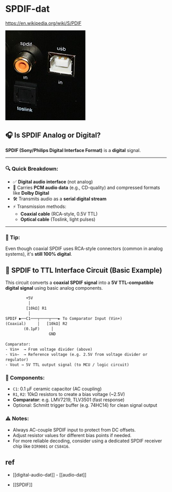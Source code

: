 
# SPDIF-dat

https://en.wikipedia.org/wiki/S/PDIF

![](2025-04-24-18-42-26.png)

## 🎧 Is SPDIF Analog or Digital?

**SPDIF (Sony/Philips Digital Interface Format)** is a **digital** signal.

---

### 🔍 Quick Breakdown:
- ✅ **Digital audio interface** (not analog)
- 🔢 Carries **PCM audio data** (e.g., CD-quality) and compressed formats like **Dolby Digital**
- 🛠️ Transmits audio as a **serial digital stream**
- ⚡ Transmission methods:
  - **Coaxial cable** (RCA-style, 0.5V TTL)
  - **Optical cable** (Toslink, light pulses)

---

### 🧠 Tip:
Even though coaxial SPDIF uses RCA-style connectors (common in analog systems), it's **still 100% digital**.



## 🧪 SPDIF to TTL Interface Circuit (Basic Example)

This circuit converts a **coaxial SPDIF signal** into a **5V TTL-compatible digital signal** using basic analog components.

```text
         +5V
          │
         [10kΩ] R1
          │
SPDIF ▶──C1───┬────┬───► To Comparator Input (Vin+)
(Coaxial)     │   [10kΩ] R2
        (0.1µF)     │
                   GND

Comparator:
- Vin+  → From voltage divider (above)
- Vin−  → Reference voltage (e.g. 2.5V from voltage divider or regulator)
- Vout → 5V TTL output signal (to MCU / logic circuit)
```

### 🧰 Components:
- `C1`: 0.1 µF ceramic capacitor (AC coupling)
- `R1`, `R2`: 10kΩ resistors to create a bias voltage (~2.5V)
- **Comparator**: e.g. LMV7219, TLV3501 (fast response)
- Optional: Schmitt trigger buffer (e.g. 74HC14) for clean signal output

### ⚠️ Notes:
- Always AC-couple SPDIF input to protect from DC offsets.
- Adjust resistor values for different bias points if needed.
- For more reliable decoding, consider using a dedicated SPDIF receiver chip like `DIR9001` or `CS8416`.

## ref 

- [[digital-audio-dat]] - [[audio-dat]]

- [[SPDIF]]